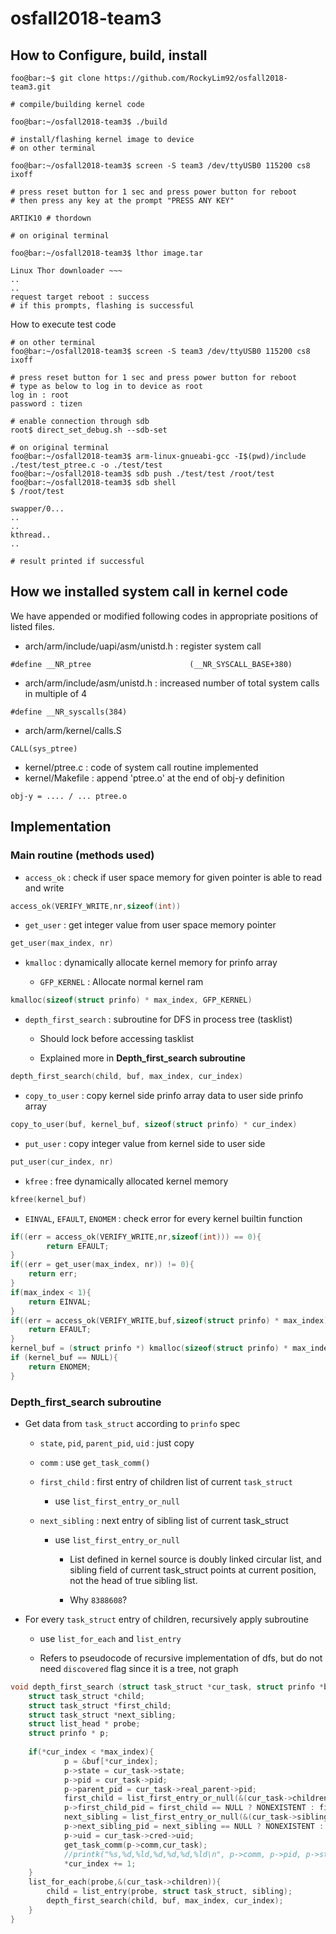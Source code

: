 # osfall2018-team3

## How to Configure, build, install
```console
foo@bar:~$ git clone https://github.com/RockyLim92/osfall2018-team3.git

# compile/building kernel code

foo@bar:~/osfall2018-team3$ ./build

# install/flashing kernel image to device
# on other terminal  

foo@bar:~/osfall2018-team3$ screen -S team3 /dev/ttyUSB0 115200 cs8 ixoff

# press reset button for 1 sec and press power button for reboot
# then press any key at the prompt "PRESS ANY KEY"

ARTIK10 # thordown

# on original terminal

foo@bar:~/osfall2018-team3$ lthor image.tar

Linux Thor downloader ~~~
..
..
request target reboot : success  
# if this prompts, flashing is successful
```

How to execute test code
```console
# on other terminal  
foo@bar:~/osfall2018-team3$ screen -S team3 /dev/ttyUSB0 115200 cs8 ixoff

# press reset button for 1 sec and press power button for reboot
# type as below to log in to device as root
log in : root
password : tizen

# enable connection through sdb
root$ direct_set_debug.sh --sdb-set

# on original terminal
foo@bar:~/osfall2018-team3$ arm-linux-gnueabi-gcc -I$(pwd)/include ./test/test_ptree.c -o ./test/test  
foo@bar:~/osfall2018-team3$ sdb push ./test/test /root/test
foo@bar:~/osfall2018-team3$ sdb shell
$ /root/test

swapper/0...
..
..
kthread..
..

# result printed if successful
```

## How we installed system call in kernel code
We have appended or modified following codes in appropriate positions of listed files.
* arch/arm/include/uapi/asm/unistd.h : register system call
```
#define __NR_ptree                      (__NR_SYSCALL_BASE+380)
```
* arch/arm/include/asm/unistd.h : increased number of total system calls in multiple of 4 
```
#define __NR_syscalls(384)
```
* arch/arm/kernel/calls.S
```
CALL(sys_ptree)
```
* kernel/ptree.c : code of system call routine implemented
* kernel/Makefile : append 'ptree.o' at the end of obj-y definition 
```
obj-y = .... / ... ptree.o
```

## Implementation

### Main routine (methods used)

* `access_ok` : check if user space memory for given pointer is able to read and write

```c
access_ok(VERIFY_WRITE,nr,sizeof(int))
```

* `get_user` : get integer value from user space memory pointer

```c
get_user(max_index, nr)
```

* `kmalloc` : dynamically allocate kernel memory for prinfo array

  * `GFP_KERNEL` : Allocate normal kernel ram

```c
kmalloc(sizeof(struct prinfo) * max_index, GFP_KERNEL)
```

* `depth_first_search` : subroutine for DFS in process tree (tasklist)

  * Should lock before accessing tasklist
  
  * Explained more in **Depth_first_search subroutine**

```c
depth_first_search(child, buf, max_index, cur_index)
```

* `copy_to_user` : copy kernel side prinfo array data to user side prinfo array

```c
copy_to_user(buf, kernel_buf, sizeof(struct prinfo) * cur_index)
```

* `put_user` : copy integer value from kernel side to user side

```c
put_user(cur_index, nr)
```

* `kfree` : free dynamically allocated kernel memory

```c
kfree(kernel_buf)
```

* `EINVAL`, `EFAULT`, `ENOMEM` : check error for every kernel builtin function

```c
if((err = access_ok(VERIFY_WRITE,nr,sizeof(int))) == 0){
        return EFAULT;
}
if((err = get_user(max_index, nr)) != 0){
    return err;
}
if(max_index < 1){
    return EINVAL;
}
if((err = access_ok(VERIFY_WRITE,buf,sizeof(struct prinfo) * max_index)) == 0){
    return EFAULT;
}
kernel_buf = (struct prinfo *) kmalloc(sizeof(struct prinfo) * max_index, GFP_KERNEL);
if (kernel_buf == NULL){
    return ENOMEM;
}
```

### Depth_first_search subroutine

* Get data from `task_struct` according to `prinfo` spec

  * `state`, `pid`, `parent_pid`, `uid` : just copy
  
  * `comm` : use `get_task_comm()`
  
  * `first_child` : first entry of children list of current `task_struct`
  
    * use `list_first_entry_or_null`
    
  * `next_sibling` : next entry of sibling list of current task_struct
    
    * use `list_first_entry_or_null`
    
      * List defined in kernel source is doubly linked circular list, and sibling field of current task_struct points at current position, not the head of true sibling list.

      * Why `8388608`?

* For every `task_struct` entry of children, recursively apply subroutine

  * use `list_for_each` and `list_entry`
  
  * Refers to pseudocode of recursive implementation of dfs, but do not need `discovered` flag since it is a tree, not graph

```c
void depth_first_search (struct task_struct *cur_task, struct prinfo *buf,const int *max_index, int * cur_index){
    struct task_struct *child;
    struct task_struct *first_child;
    struct task_struct *next_sibling;
    struct list_head * probe;
    struct prinfo * p;
    
    if(*cur_index < *max_index){
            p = &buf[*cur_index];
            p->state = cur_task->state;
            p->pid = cur_task->pid;
            p->parent_pid = cur_task->real_parent->pid;
            first_child = list_first_entry_or_null(&(cur_task->children),struct task_struct, sibling);
            p->first_child_pid = first_child == NULL ? NONEXISTENT : first_child->pid;
            next_sibling = list_first_entry_or_null(&(cur_task->sibling),struct task_struct, sibling);
            p->next_sibling_pid = next_sibling == NULL ? NONEXISTENT : (next_sibling->pid == 8388608 ? NONEXISTENT : next_sibling->pid);
            p->uid = cur_task->cred->uid;
            get_task_comm(p->comm,cur_task);
            //printk("%s,%d,%ld,%d,%d,%d,%ld\n", p->comm, p->pid, p->state, p->parent_pid, p->first_child_pid, p->next_sibling_pid,p->uid);
            *cur_index += 1;
    }
    list_for_each(probe,&(cur_task->children)){
        child = list_entry(probe, struct task_struct, sibling);
        depth_first_search(child, buf, max_index, cur_index);
    }
}
```
